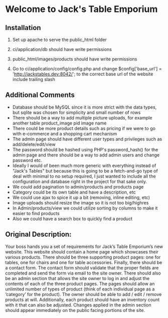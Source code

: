 # Welcome to Jack's Table Emporium

## Installation
1. Set up apache to serve the public_html folder

2. ci/application/db should have write permissions
3. public_html/images/products should have write permissions
4. Go to ci/application/config/config.php and change $config['base_url'] = 'http://jackstables.dev:8042/'; to the correct base url of the website include trailing slash

## Additional Comments
- Database should be MySQL since it is more strict with the data types, but sqlite was chosen for simplicity and small number of rows
- There should be a way to add multiple picture uploads, for example another table product_image pid image name
- There could be more product details such as pricing if we were to go with e-commerce and a shopping cart mechanism
- The admin page should have different user types and privileges such as add/delete/edit/view 
- The password should be hashed using PHP's password_hash() for the admin page and there should be a way to add admin users and change password etc.
- Ideally I would of been much more generic with everything instead of "Jack's Tables" but because this is going to be a fetch-and-go type of deal with minimal to no setup required, I just wanted to include all the configuration and database right in the project for that sake only.
- We could add pagination to admin/products and products page
- Category could be its own table and have a description, etc
- We could use ajax to spice it up a bit (removing, inline editing, etc)
- Image uploads should resize the image so it is not too big/highres
- In Admin/products/view we could utilize sorting by columns to make it easier to find products
- Also we could have a search box to quickly find a product

## Original Description:

Your boss hands you a set of requirements for Jack’s Table Emporium’s new website. This website should contain a home page which showcases their various products. There should be three supporting product pages: one for tables, one for chairs and one for table accessories. Finally, there should be a contact form. The contact form should validate that the proper fields are completed and send the form via email to the site owner.
There should also be an admin section that allows the site owner to log in and adjust the contents of each of the three product pages. The pages should allow an unlimited number of types of product (think of each individual page as a ‘category’ for the product). The owner should be able to add / edit / remove products at will. Additionally, each product should have an inventory count with it that can also be adjusted. Changes applied in the admin section should appear immediately on the public facing portions of the site.


